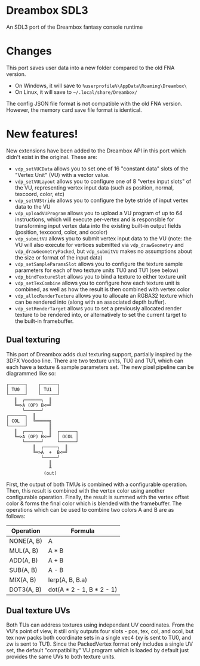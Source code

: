 # Dreambox SDL3
An SDL3 port of the Dreambox fantasy console runtime

# Changes
This port saves user data into a new folder compared to the old FNA version.

- On Windows, it will save to `%userprofile%\AppData\Roaming\Dreambox\`
- On Linux, it will save to `~/.local/share/Dreambox/`

The config JSON file format is not compatible with the old FNA version. However, the memory card save file format is identical.

# New features!
New extensions have been added to the Dreambox API in this port which didn't exist in the original. These are:

- `vdp_setVUCData` allows you to set one of 16 "constant data" slots of the "Vertex Unit" (VU) with a vector value.
- `vdp_setVULayout` allows you to configure one of 8 "vertex input slots" of the VU, representing vertex input data (such as position, normal, texcoord, color, etc)
- `vdp_setVUStride` allows you to configure the byte stride of input vertex data to the VU
- `vdp_uploadVUProgram` allows you to upload a VU program of up to 64 instructions, which will execute per-vertex and is responsible for transforming input vertex data into the existing built-in output fields (position, texcoord, color, and ocolor)
- `vdp_submitVU` allows you to submit vertex input data to the VU (note: the VU will also execute for vertices submitted via `vdp_drawGeometry` and `vdp_drawGeometryPacked`, but `vdp_submitVU` makes no assumptions about the size or format of the input data)
- `vdp_setSampleParamsSlot` allows you to configure the texture sample parameters for each of two texture units TU0 and TU1 (see below)
- `vdp_bindTextureSlot` allows you to bind a texture to either texture unit
- `vdp_setTexCombine` allows you to configure how each texture unit is combined, as well as how the result is then combined with vertex color
- `vdp_allocRenderTexture` allows you to allocate an RGBA32 texture which can be rendered into (along with an associated depth buffer).
- `vdp_setRenderTarget` allows you to set a previously allocated render texture to be rendered into, or alternatively to set the current target to the built-in framebuffer.

## Dual texturing
This port of Dreambox adds dual texturing support, partially inspired by the 3DFX Voodoo line. There are two texture units, TU0 and TU1, which can each have a texture & sample parameters set.
The new pixel pipeline can be diagrammed like so:

```
┌──────┐    ┌──────┐
│ TU0  │    │ TU1  │
└──────┘    └──────┘
   ║  ┌──────┐  ║
   ╚═>A (OP) B<═╝
      └──────┘
┌──────┐  ║
│ COL  │  ╚═════╗
└──────┘        ║
   ║  ┌──────┐  ║  ┌──────┐
   ╚═>A (OP) B<═╝  │ OCOL │
      └──────┘     └──────┘
          ║  ┌─────┐  ║
          ╚═>A  +  B<═╝
             └─────┘
                ║
                ╨
              (out)
```

First, the output of both TMUs is combined with a configurable operation. Then, this result is combined with the vertex color using another configurable operation. Finally, the result is summed with the vertex offset color & forms the final color which is blended with the framebuffer.
The operations which can be used to combine two colors A and B are as follows:

| Operation     | Formula                   |
| ------------- | ------------------------- |
| NONE(A, B)    | A                         |
| MUL(A, B)     | A * B                     |
| ADD(A, B)     | A + B                     |
| SUB(A, B)     | A - B                     |
| MIX(A, B)     | lerp(A, B, B.a)           |
| DOT3(A, B)    | dot(A * 2 - 1, B * 2 - 1) |

## Dual texture UVs
Both TUs can address textures using independant UV coordinates. From the VU's point of view, it still only outputs four slots - pos, tex, col, and ocol, but tex now packs both coordinate sets in a single vec4 (xy is sent to TU0, and zw is sent to TU1). Since the PackedVertex format only includes a single UV set, the default "compatibility" VU program which is loaded by default just provides the same UVs to both texture units.
